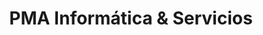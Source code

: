 ---
title: "PMA Informática & Servicios"
url: /rufino/pma-informatica-y-servicios/
shop: ordenador
---